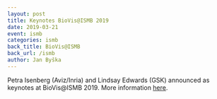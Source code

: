 ```yaml
---
layout: post
title: Keynotes BioVis@ISMB 2019
date: 2019-03-21
event: ismb
categories: ismb
back_title: BioVis@ISMB
back_url: /ismb
author: Jan Byška
---
```


Petra Isenberg (Aviz/Inria) and Lindsay Edwards (GSK) announced as keynotes at BioVis@ISMB 2019. More information [here](http://biovis.net/2019/program_ismb/).